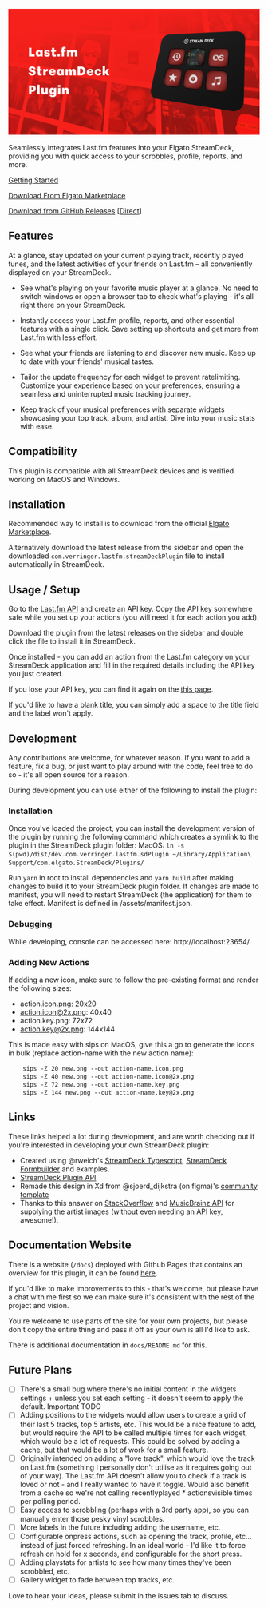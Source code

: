 ![Plugin demo screenshot](https://github.com/Verringer/streamdeck-lastfm/blob/main/cover.png?raw=true)

Seamlessly integrates Last.fm features into your Elgato StreamDeck, providing you with quick access to your scrobbles, profile, reports, and more.

[Getting Started](https://verringer.github.io/streamdeck-lastfm/)

[Download From Elgato Marketplace](https://marketplace.elgato.com/product/stream-deck-lastfm-1c78b0c3-481a-4e1c-a0ee-a2a07b005576)


[Download from GitHub Releases](https://github.com/Verringer/streamdeck-lastfm/releases/latest)
[[Direct](https://github.com/Verringer/streamdeck-lastfm/releases/latest/download/com.verringer.lastfm.streamDeckPlugin)]

## Features

At a glance, stay updated on your current playing track, recently played tunes, and the latest activities of your friends on Last.fm – all conveniently displayed on your StreamDeck.

- See what's playing on your favorite music player at a glance. No need to switch windows or open a browser tab to check what's playing - it's all right there on your StreamDeck.

- Instantly access your Last.fm profile, reports, and other essential features with a single click. Save setting up shortcuts and get more from Last.fm with less effort.

- See what your friends are listening to and discover new music. Keep up to date with your friends' musical tastes.

- Tailor the update frequency for each widget to prevent ratelimiting. Customize your experience based on your preferences, ensuring a seamless and uninterrupted music tracking journey.

- Keep track of your musical preferences with separate widgets showcasing your top track, album, and artist. Dive into your music stats with ease.

## Compatibility

This plugin is compatible with all StreamDeck devices and is verified working on MacOS and Windows.

## Installation

Recommended way to install is to download from the official [Elgato Marketplace](https://marketplace.elgato.com/product/stream-deck-lastfm-1c78b0c3-481a-4e1c-a0ee-a2a07b005576).

Alternatively download the latest release from the sidebar and open the downloaded `com.verringer.lastfm.streamDeckPlugin` file to install automatically in StreamDeck.

## Usage / Setup

Go to the [Last.fm API](https://www.last.fm/api/account/create) and create an API key. Copy the API key somewhere safe while you set up your actions (you will need it for each action you add).

Download the plugin from the latest releases on the sidebar and double click the file to install it in StreamDeck.

Once installed - you can add an action from the Last.fm category on your StreamDeck application and fill in the required details including the API key you just created.

If you lose your API key, you can find it again on the [this page](https://www.last.fm/api/accounts).

If you'd like to have a blank title, you can simply add a space to the title field and the label won't apply.

## Development

Any contributions are welcome, for whatever reason. If you want to add a feature, fix a bug, or just want to play around with the code, feel free to do so - it's all open source for a reason.

During development you can use either of the following to install the plugin:

### Installation

Once you've loaded the project, you can install the development version of the plugin by running the following command which creates a symlink to the plugin in the StreamDeck plugin folder:
MacOS: ``ln -s $(pwd)/dist/dev.com.verringer.lastfm.sdPlugin ~/Library/Application\ Support/com.elgato.StreamDeck/Plugins/``

Run ``yarn`` in root to install dependencies and ``yarn build`` after making changes to build it to your StreamDeck plugin folder. If changes are made to manifest, you will need to restart StreamDeck (the application) for them to take effect. Manifest is defined in /assets/manifest.json.

### Debugging

While developing, console can be accessed here:
http://localhost:23654/

### Adding New Actions
If adding a new icon, make sure to follow the pre-existing format and render the following sizes:
- action.icon.png: 20x20
- action.icon@2x.png: 40x40
- action.key.png: 72x72
- action.key@2x.png: 144x144

This is made easy with sips on MacOS, give this a go to generate the icons in bulk (replace action-name with the new action name):
```
    sips -Z 20 new.png --out action-name.icon.png
    sips -Z 40 new.png --out action-name.icon@2x.png
    sips -Z 72 new.png --out action-name.key.png
    sips -Z 144 new.png --out action-name.key@2x.png
```

## Links

These links helped a lot during development, and are worth checking out if you're interested in developing your own StreamDeck plugin:
- Created using @rweich's [StreamDeck Typescript](https://github.com/rweich/streamdeck-ts), [StreamDeck Formbuilder](https://github.com/rweich/streamdeck-formbuilder) and examples.
- [StreamDeck Plugin API](https://docs.elgato.com/sdk/)
- Remade this design in Xd from @sjoerd_dijkstra (on figma)'s [community template](https://www.figma.com/community/file/1144539638960396016)
- Thanks to this answer on [StackOverflow](https://stackoverflow.com/questions/55978243/last-fm-api-returns-same-white-star-image-for-all-artists) and [MusicBrainz API](https://musicbrainz.org/doc/MusicBrainz_API) for supplying the artist images (without even needing an API key, awesome!).

## Documentation Website

There is a website (`/docs`) deployed with Github Pages that contains an overview for this plugin, it can be found [here](https://verringer.github.io/streamdeck-lastfm/).

If you'd like to make improvements to this - that's welcome, but please have a chat with me first so we can make sure it's consistent with the rest of the project and vision.

You're welcome to use parts of the site for your own projects, but please don't copy the entire thing and pass it off as your own is all I'd like to ask.

There is additional documentation in `docs/README.md` for this.

## Future Plans

- [ ] There's a small bug where there's no initial content in the widgets settings + unless you set each setting - it doesn't seem to apply the default. Important TODO
- [ ] Adding positions to the widgets would allow users to create a grid of their last 5 tracks, top 5 artists, etc. This would be a nice feature to add, but would require the API to be called multiple times for each widget, which would be a lot of requests. This could be solved by adding a cache, but that would be a lot of work for a small feature.
- [ ] Originally intended on adding a "love track", which would love the track on Last.fm (something I personally don't utilise as it requires going out of your way). The Last.fm API doesn't allow you to check if a track is loved or not - and I really wanted to have it toggle. Would also benefit from a cache so we're not calling recentlyplayed * actionsvisible times per polling period.
- [ ] Easy access to scrobbling (perhaps with a 3rd party app), so you can manually enter those pesky vinyl scrobbles.
- [ ] More labels in the future including adding the username, etc.
- [ ] Configurable onpress actions, such as opening the track, profile, etc... instead of just forced refreshing. In an ideal world - I'd like it to force refresh on hold for x seconds, and configurable for the short press.
- [ ] Adding playstats for artists to see how many times they've been scrobbled, etc.
- [ ] Gallery widget to fade between top tracks, etc.

Love to hear your ideas, please submit in the issues tab to discuss.